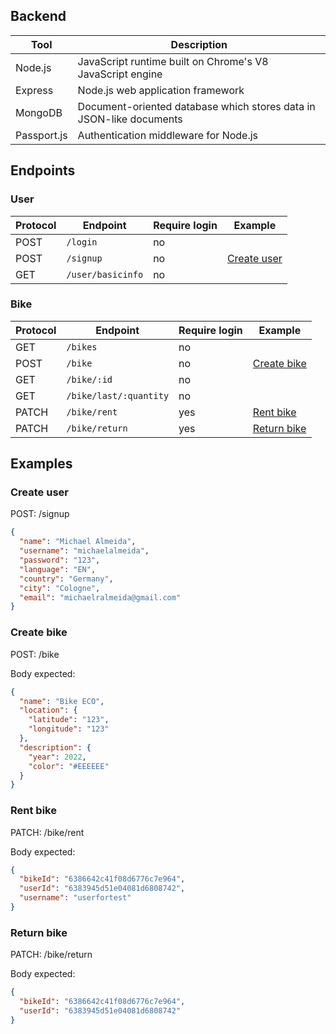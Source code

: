## Backend

| Tool        | Description                                                         |
| ----------- | ------------------------------------------------------------------- |
| Node.js     | JavaScript runtime built on Chrome's V8 JavaScript engine           |
| Express     | Node.js web application framework                                   |
| MongoDB     | Document-oriented database which stores data in JSON-like documents |
| Passport.js | Authentication middleware for Node.js                               |

## Endpoints

### User

| Protocol | Endpoint          | Require login | Example                     |
| -------- | ----------------- | ------------- | --------------------------- |
| POST     | `/login`          | no            |                             |
| POST     | `/signup`         | no            | [Create user](#create-user) |
| GET      | `/user/basicinfo` | no            |                             |

### Bike

| Protocol | Endpoint               | Require login | Example                     |
| -------- | ---------------------- | ------------- | --------------------------- |
| GET      | `/bikes`               | no            |                             |
| POST     | `/bike`                | no            | [Create bike](#create-bike) |
| GET      | `/bike/:id`            | no            |                             |
| GET      | `/bike/last/:quantity` | no            |                             |
| PATCH    | `/bike/rent`           | yes           | [Rent bike](#rent-bike)     |
| PATCH    | `/bike/return`         | yes           | [Return bike](#return-bike) |

## Examples

### Create user

POST: /signup

```json
{
  "name": "Michael Almeida",
  "username": "michaelalmeida",
  "password": "123",
  "language": "EN",
  "country": "Germany",
  "city": "Cologne",
  "email": "michaelralmeida@gmail.com"
}
```

### Create bike

POST: /bike

Body expected:

```json
{
  "name": "Bike ECO",
  "location": {
    "latitude": "123",
    "longitude": "123"
  },
  "description": {
    "year": 2022,
    "color": "#EEEEEE"
  }
}
```

### Rent bike

PATCH: /bike/rent

Body expected:

```json
{
  "bikeId": "6386642c41f08d6776c7e964",
  "userId": "6383945d51e04081d6808742",
  "username": "userfortest"
}
```

### Return bike

PATCH: /bike/return

Body expected:

```json
{
  "bikeId": "6386642c41f08d6776c7e964",
  "userId": "6383945d51e04081d6808742"
}
```
